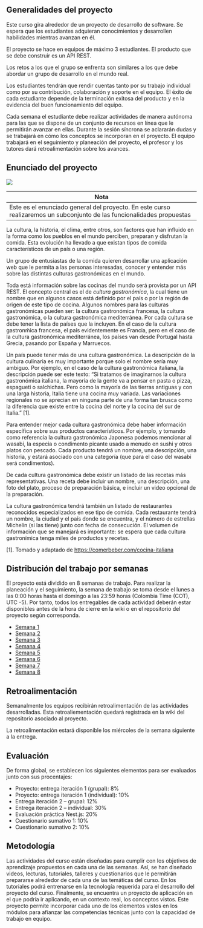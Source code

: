 ## Generalidades del proyecto

Este curso gira alrededor de un proyecto de desarrollo de software. Se espera que los estudiantes adquieran conocimientos y desarrollen habilidades mientras avanzan en él.

El proyecto se hace en equipos de máximo 3 estudiantes. El producto que se debe construir es un API REST.

Los retos a los que el grupo se enfrenta son similares a los que debe abordar un grupo de desarrollo en el mundo real.

Los estudiantes tendrán que rendir cuentas tanto por su trabajo individual como por su contribución, colaboración y soporte en el equipo. El éxito de cada estudiante depende de la terminación exitosa del producto y en la evidencia del buen funcionamiento del equipo.

Cada semana el estudiante debe realizar actividades de manera autónoma para las que se dispone de un conjunto de recursos en línea que le permitirán avanzar en ellas. Durante la sesión síncrona se aclararán dudas y se trabajará en cómo los conceptos se incorporan en el proyecto. El equipo trabajará en el seguimiento y planeación del proyecto, el profesor y los tutores dará retroalimentación sobre los avances.

## Enunciado del proyecto

![](./assets/images/gastronomy.png)

| Nota                                                                                                                   |
| ---------------------------------------------------------------------------------------------------------------------- |
| Este es el enunciado general del proyecto. En este curso realizaremos un subconjunto de las funcionalidades propuestas |

La cultura, la historia, el clima, entre otros, son factores que han influido en la forma como los pueblos en el mundo perciben, preparan y disfrutan la comida. Esta evolución ha llevado a que existan tipos de comida característicos de un país o una región.

Un grupo de entusiastas de la comida quieren desarrollar una aplicación web que le permita a las personas interesadas, conocer y entender más sobre las distintas culturas gastronómicas en el mundo. 

Toda está información sobre las cocinas del mundo será provista por un API REST. El concepto central es el de _cultura gastronómica_, la cual tiene un nombre que en algunos casos está definido por el país o por la región de origen de este tipo de cocina. Algunos nombres para las culturas gastronómicas pueden ser: la cultura gastronómica francesa, la cultura gastronómica, o la cultura gastronómica mediterránea. Por cada cultura se debe tener la lista de países que la incluyen. En el caso de la cultura gastronḿica francesa, el país evidentemente es Francia, pero en el caso de la cultura gastronómica mediterránea, los países van desde Portugal hasta Grecia, pasando por España y Marruecos. 

Un país puede tener más de una cultura gastronómica. La descripción de la cultura culinaria es muy importante porque solo el nombre sería muy ambiguo. Por ejemplo, en el caso de la cultura gastronómica italiana, la descripción puede ser este texto: “Si tratamos de imaginarnos la cultura gastronómica italiana, la mayoría de la gente va a pensar en pasta o pizza, espagueti o salchichas. Pero como la mayoría de las tierras antiguas y con una larga historia, Italia tiene una cocina muy variada. Las variaciones regionales no se aprecian en ninguna parte de una forma tan brusca como la diferencia que existe entre la cocina del norte y la cocina del sur de Italia.” [1].

Para entender mejor cada cultura gastronómica debe haber información específica sobre sus productos característicos. Por ejemplo, y tomando como referencia la cultura gastronómica Japonesa podemos mencionar al wasabi, la especia o condimento picante usado a menudo en sushi y otros platos con pescado. Cada producto tendrá un nombre, una descripción, una historia, y estará asociado con una categoría (que para el caso del wasabi será condimentos).

De cada cultura gastronómica debe existir un listado de las recetas más representativas. Una receta debe incluir un nombre, una descripción, una foto del plato, proceso de preparación básica, e incluir un video opcional de la preparación.

La cultura gastronómica tendrá también un listado de restaurantes reconocidos especializados en ese tipo de comida. Cada restaurante tendrá un nombre, la ciudad y el país donde se encuentra, y el número de estrellas Michelin (si las tiene) junto con fecha de consecución. El volumen de información que se manejará es importante: se espera que cada cultura gastronímica tenga miles de productos y recetas. 

[1]. Tomado y adaptado de https://comerbeber.com/cocina-italiana

## Distribución del trabajo por semanas

El proyecto está dividido en 8 semanas de trabajo. Para realizar la planeación y el seguimiento, la semana de trabajo se toma desde el lunes a las 0:00 horas hasta el domingo a las 23:59 horas (Colombia Time (COT), UTC -5). Por tanto, todos los entregables de cada actividad deberán estar disponibles antes de la hora de cierre en la wiki o en el repositorio del proyecto según corresponda.

- [Semana 1](./semanas/semana1/semana1.md)
- [Semana 2](./semanas/semana2/semana2.md)
- [Semana 3](./semanas/semana3/semana3.md)
- [Semana 4](./semanas/semana4/semana4.md)
- [Semana 5](./semanas/semana5/semana5.md)
- [Semana 6](./semanas/semana6/semana6.md)
- [Semana 7](./semanas/semana7/semana7.md)
- [Semana 8](./semanas/semana8/semana8.md)


## Retroalimentación

Semanalmente los equipos recibirán retroalimentación de las actividades desarrolladas. Esta retroaliementación quedará registrada en la wiki del repositorio asociado al proyecto. 

La retroalimentación estará disponible los miércoles de la semana siguiente a la entrega. 

## Evaluación

De forma global, se establecen los siguientes elementos para ser evaluados junto con sus procentajes:

- Proyecto: entrega iteración 1 (grupal): 8%
- Proyecto: entrega iteración 1 (individual): 10%
- Entrega  iteración 2 – grupal: 12%
- Entrega  iteración 2 – individual: 30%
- Evaluación práctica Nest.js: 20%
- Cuestionario sumativo 1: 10%
- Cuestionario sumativo 2: 10%


## Metodología

Las actividades del curso están diseñadas para cumplir con los objetivos de aprendizaje propuestos en cada una de las semanas. Así, se han diseñado videos, lecturas, tutoriales, talleres y cuestionarios que le permitirán prepararse alrededor de cada una de las temáticas del curso. En los tutoriales podrá entrenarse en la tecnología requerida para el desarrollo del proyecto del curso. Finalmente, se encuentra un proyecto de aplicación en el que podría ir aplicando, en un contexto real, los conceptos vistos. Este proyecto permite incorporar cada uno de los elementos vistos en los módulos para afianzar las competencias técnicas junto con la capacidad de trabajo en equipo.
